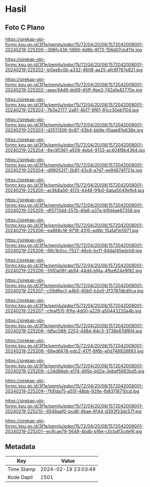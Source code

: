# Hasil

## Foto C Plano

https://sirekap-obj-formc.kpu.go.id/3f1e/pemilu/pdpr/15/72/04/20/08/1572042008001-20240219-225200--398fc436-5890-4d8b-8f73-156d07cb411e.jpg

https://sirekap-obj-formc.kpu.go.id/3f1e/pemilu/pdpr/15/72/04/20/08/1572042008001-20240219-225202--b0ee6c0b-a332-4608-ae25-afc6f767e821.jpg

https://sirekap-obj-formc.kpu.go.id/3f1e/pemilu/pdpr/15/72/04/20/08/1572042008001-20240219-225202--aeac94d9-de99-45ff-9ee3-742a1a42770e.jpg

https://sirekap-obj-formc.kpu.go.id/3f1e/pemilu/pdpr/15/72/04/20/08/1572042008001-20240219-225203--7b0e2177-2a81-4b17-9f61-81cc30eb1104.jpg

https://sirekap-obj-formc.kpu.go.id/3f1e/pemilu/pdpr/15/72/04/20/08/1572042008001-20240219-225203--d3511306-6c87-43b4-bb9e-f0aae81e638e.jpg

https://sirekap-obj-formc.kpu.go.id/3f1e/pemilu/pdpr/15/72/04/20/08/1572042008001-20240219-225204--8ec90361-a509-4eb4-9133-ac404f8b4364.jpg

https://sirekap-obj-formc.kpu.go.id/3f1e/pemilu/pdpr/15/72/04/20/08/1572042008001-20240219-225204--d9905317-2b81-43c8-a7d7-ee94674f721e.jpg

https://sirekap-obj-formc.kpu.go.id/3f1e/pemilu/pdpr/15/72/04/20/08/1572042008001-20240219-225205--ac9b8a56-4f25-4446-91b0-6aba5049efb4.jpg

https://sirekap-obj-formc.kpu.go.id/3f1e/pemilu/pdpr/15/72/04/20/08/1572042008001-20240219-225205--df5713dd-257b-4fa6-a37a-b1fd4ae67358.jpg

https://sirekap-obj-formc.kpu.go.id/3f1e/pemilu/pdpr/15/72/04/20/08/1572042008001-20240219-225206--ea888c18-9718-4310-ad6b-15a1af1e5971.jpg

https://sirekap-obj-formc.kpu.go.id/3f1e/pemilu/pdpr/15/72/04/20/08/1572042008001-20240219-225206--66c1b0cc-7527-46cb-bcf1-84da145edcb9.jpg

https://sirekap-obj-formc.kpu.go.id/3f1e/pemilu/pdpr/15/72/04/20/08/1572042008001-20240219-225206--55f0a08f-ab94-44dd-bf4a-4fbe624e9f82.jpg

https://sirekap-obj-formc.kpu.go.id/3f1e/pemilu/pdpr/15/72/04/20/08/1572042008001-20240219-225207--c59d6ec1-a4b5-40b0-b2e5-2f3787dbd0ca.jpg

https://sirekap-obj-formc.kpu.go.id/3f1e/pemilu/pdpr/15/72/04/20/08/1572042008001-20240219-225207--cfeaf515-81fa-4d00-a229-a50443220a4b.jpg

https://sirekap-obj-formc.kpu.go.id/3f1e/pemilu/pdpr/15/72/04/20/08/1572042008001-20240219-225208--fdfac088-2253-448d-84c3-3738e67df6f4.jpg

https://sirekap-obj-formc.kpu.go.id/3f1e/pemilu/pdpr/15/72/04/20/08/1572042008001-20240219-225208--66ed6678-edc2-417f-8f6b-e0d748928893.jpg

https://sirekap-obj-formc.kpu.go.id/3f1e/pemilu/pdpr/15/72/04/20/08/1572042008001-20240219-225209--c24d88eb-e174-495b-b02a-3ebef5883bd5.jpg

https://sirekap-obj-formc.kpu.go.id/3f1e/pemilu/pdpr/15/72/04/20/08/1572042008001-20240219-225209--7fd1da75-a55f-48bb-929e-fb83118710cd.jpg

https://sirekap-obj-formc.kpu.go.id/3f1e/pemilu/pdpr/15/72/04/20/08/1572042008001-20240219-225210--6548aaf0-bcd6-4bae-8144-d393f53dc57f.jpg

https://sirekap-obj-formc.kpu.go.id/3f1e/pemilu/pdpr/15/72/04/20/08/1572042008001-20240219-225201--ec9cae79-5648-4bdb-b16e-c0cbdf3cdef6.jpg


## Metadata

| Key        | Value               |
| ---------- | ------------------- |
| Time Stamp | 2024-02-19 23:03:49 |
| Kode Dapil | 1501                |



